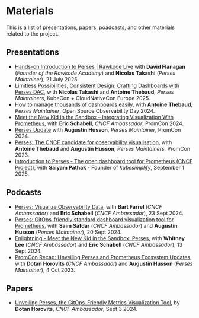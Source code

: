 Materials
=========

This is a list of presentations, papers, poadcasts, and other materials related to the project.

## Presentations

- [Hands-on Introduction to Perses | Rawkode Live](https://www.youtube.com/live/BJ4AgfGtj-8?si=meIKjZMGpoFMwxAt&t=138)
  with **David Flanagan** (*Founder of the Rawkode Academy*) and **Nicolas Takashi** (*Perses Maintainer*), 21 July 2025.
- [Limitless Possibilities, Consistent Design: Crafting Dashboards with Perses DAC](https://www.youtube.com/watch?v=7h70Olo5Uzk),
  with **Nicolas Takashi** and **Antoine Thebaud**, *Perses Maintainers*, KubeCon + CloudNativeCon Europe 2025.
- [How to manage thousands of dashboards easily](https://www.youtube.com/watch?v=-2itamJhMXw&t=1s),
  with **Antoine Thebaud**, *Perses Maintainer*, Open Source Observability Day 2024.
- [Meet the New Kid in the Sandbox – Integrating Visualization With Prometheus](https://www.youtube.com/watch?v=BGWqCxf6vCE),
  with **Eric Schabell**, *CNCF Ambassador*, PromCon 2024.
- [Perses Update](https://www.youtube.com/watch?v=MxEc0ciOb-w&t=4s)
  with **Augustin Husson**, *Perses Maintainer*, PromCon 2024.
- [Perses: The CNCF candidate for observability visualisation](https://www.youtube.com/watch?v=7G_0TCrcVyg&t=10s),
  with **Antoine Thebaud** and **Augustin Husson**, *Perses Maintainers*, PromCon 2023.
- [Introduction to Perses - The open dashboard tool for Prometheus (CNCF Project)](https://www.youtube.com/watch?v=4JOe9Y7GZzY&t=1s),
  with **Saiyam Pathak** - Founder of *kubesimplify*, September 1 2025.

## Podcasts

- [Perses: Visualize Observability Data](https://www.youtube.com/watch?v=-sPCGiEdQ-Q),
  with **Bart Farrel** (*CNCF Ambassador*) and **Eric Schabell** (*CNCF Ambassador*), 23 Sept 2024.
- [Perses: GitOps-friendly standard dashboard visualization tool for Prometheus](https://www.youtube.com/watch?v=fOH4f-Wzh7Q&t=120s),
  with **Saim Safdar** (*CNCF Ambassador*) and **Augustin Husson** (*Perses Maintainer*), 20 Sept 2024.
- [Enlightning - Meet the New Kid in the Sandbox: Perses](https://www.youtube.com/watch?v=eG-E9DboFcM),
  with **Whitney Lee** (*CNCF Ambassador*) and **Eric Schabell** (*CNCF Ambassador*), 13 Sept 2024.
- [PromCon Recap: Unveiling Perses and Prometheus Ecosystem Updates](https://www.youtube.com/watch?v=MzQZagfgIKk&list=PLd57eY2edRXz4djMETYTm-2p8WGTdoX3D&index=25&t=2464s),
  with **Dotan Horovits** (*CNCF Ambassador*) and **Augustin Husson** (*Perses Maintainer*), 4 Oct 2023.

## Papers

- [Unveiling Perses, the GitOps-Friendly Metrics Visualization Tool](https://medium.com/@horovits/unveiling-perses-the-gitops-friendly-metrics-visualization-tool-f05b5324d7da),
  by **Dotan Horovits**, *CNCF Ambassador*, Sept 3 2024.
